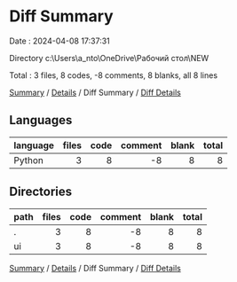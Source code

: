 # Diff Summary

Date : 2024-04-08 17:37:31

Directory c:\\Users\\a_nto\\OneDrive\\Рабочий стол\\NEW

Total : 3 files,  8 codes, -8 comments, 8 blanks, all 8 lines

[Summary](results.md) / [Details](details.md) / Diff Summary / [Diff Details](diff-details.md)

## Languages
| language | files | code | comment | blank | total |
| :--- | ---: | ---: | ---: | ---: | ---: |
| Python | 3 | 8 | -8 | 8 | 8 |

## Directories
| path | files | code | comment | blank | total |
| :--- | ---: | ---: | ---: | ---: | ---: |
| . | 3 | 8 | -8 | 8 | 8 |
| ui | 3 | 8 | -8 | 8 | 8 |

[Summary](results.md) / [Details](details.md) / Diff Summary / [Diff Details](diff-details.md)